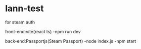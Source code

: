 # lann-test
for steam auth


front-end:vite(react ts)
  -npm run dev

back-end:Passportjs(Steam Passport)
  -node index.js
  -npm start


  

